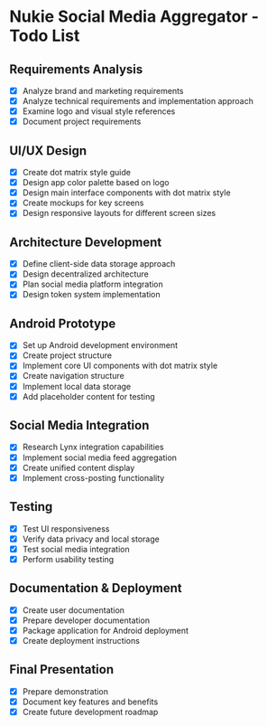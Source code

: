 # Nukie Social Media Aggregator - Todo List

## Requirements Analysis
- [x] Analyze brand and marketing requirements
- [x] Analyze technical requirements and implementation approach
- [x] Examine logo and visual style references
- [x] Document project requirements

## UI/UX Design
- [x] Create dot matrix style guide
- [x] Design app color palette based on logo
- [x] Design main interface components with dot matrix style
- [x] Create mockups for key screens
- [x] Design responsive layouts for different screen sizes

## Architecture Development
- [x] Define client-side data storage approach
- [x] Design decentralized architecture
- [x] Plan social media platform integration
- [x] Design token system implementation

## Android Prototype
- [x] Set up Android development environment
- [x] Create project structure
- [x] Implement core UI components with dot matrix style
- [x] Create navigation structure
- [x] Implement local data storage
- [x] Add placeholder content for testing

## Social Media Integration
- [x] Research Lynx integration capabilities
- [x] Implement social media feed aggregation
- [x] Create unified content display
- [x] Implement cross-posting functionality

## Testing
- [x] Test UI responsiveness
- [x] Verify data privacy and local storage
- [x] Test social media integration
- [x] Perform usability testing

## Documentation & Deployment
- [x] Create user documentation
- [x] Prepare developer documentation
- [x] Package application for Android deployment
- [x] Create deployment instructions

## Final Presentation
- [x] Prepare demonstration
- [x] Document key features and benefits
- [x] Create future development roadmap
